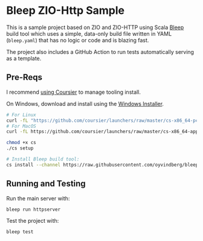 # Bleep ZIO-Http Sample

This is a sample project based on ZIO and ZIO-HTTP using Scala [Bleep](https://bleep.build/docs/) build tool which uses a simple, data-only build file written in YAML (`bleep.yaml`) that has no logic or code and is blazing fast.

The project also includes a GitHub Action to run tests automatically serving as a template.

## Pre-Reqs

I recommend [using Coursier](https://get-coursier.io/docs/cli-installation#native-launcher) to manage tooling install.

On Windows, download and install using the [Windows Installer](https://github.com/coursier/launchers/raw/master/cs-x86_64-pc-win32.zip).

```sh
# For Linux
curl -fL "https://github.com/coursier/launchers/raw/master/cs-x86_64-pc-linux.gz" | gzip -d > cs
# For MacOS
curl -fL https://github.com/coursier/launchers/raw/master/cs-x86_64-apple-darwin.gz | gzip -d > cs

chmod +x cs
./cs setup

# Install Bleep build tool:
cs install --channel https://raw.githubusercontent.com/oyvindberg/bleep/master/coursier-channel.json bleep
```

## Running and Testing

Run the main server with:

```sh
bleep run httpserver
```

Test the project with:

```sh
bleep test
```
